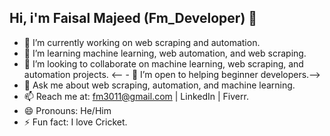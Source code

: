## Hi, i'm Faisal Majeed (Fm_Developer) 👋

- 🔭 I’m currently working on web scraping and automation.
- 🌱 I’m learning machine learning, web automation, and web scraping.
- 👯 I’m looking to collaborate on machine learning, web scraping, and automation projects.
<-- - 🤔 I’m open to helping beginner developers.-->
- 💬 Ask me about web scraping, automation, and machine learning.
- 📫 Reach me at: fm3011@gmail.com | LinkedIn | Fiverr.
- 😄 Pronouns: He/Him
- ⚡ Fun fact: I love Cricket. 


